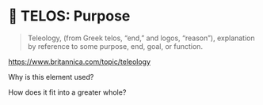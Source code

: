 # 🔷 TELOS: Purpose

> Teleology, (from Greek telos, “end,” and logos, “reason”), explanation by reference to some purpose, end, goal, or function.

<https://www.britannica.com/topic/teleology>

Why is this element used?

How does it fit into a greater whole?